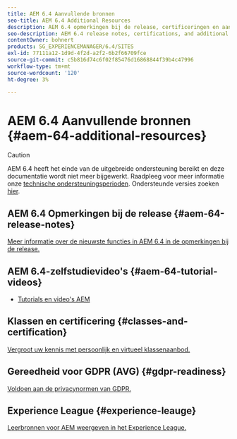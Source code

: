 ```yaml
---
title: AEM 6.4 Aanvullende bronnen
seo-title: AEM 6.4 Additional Resources
description: AEM 6.4 opmerkingen bij de release, certificeringen en aanvullende bronnen
seo-description: AEM 6.4 release notes, certifications, and additional resources
contentOwner: bohnert
products: SG_EXPERIENCEMANAGER/6.4/SITES
exl-id: 77111a12-1d9d-4f2d-a2f2-6b2f66709fce
source-git-commit: c5b816d74c6f02f85476d16868844f39b4c47996
workflow-type: tm+mt
source-wordcount: '120'
ht-degree: 3%

---
```


# AEM 6.4 Aanvullende bronnen {#aem-64-additional-resources}

>[!CAUTION]
>
>AEM 6.4 heeft het einde van de uitgebreide ondersteuning bereikt en deze documentatie wordt niet meer bijgewerkt. Raadpleeg voor meer informatie onze [technische ondersteuningsperioden](https://helpx.adobe.com/support/programs/eol-matrix.html). Ondersteunde versies zoeken [hier](https://experienceleague.adobe.com/docs/).

## AEM 6.4 Opmerkingen bij de release {#aem-64-release-notes}

[Meer informatie over de nieuwste functies in AEM 6.4 in de opmerkingen bij de release.](/help/release-notes/home.md)

## AEM 6.4-zelfstudievideo&#39;s {#aem-64-tutorial-videos}

* [Tutorials en video&#39;s AEM](https://experienceleague.adobe.com/docs/experience-manager-cloud-service.html#tutorials)

## Klassen en certificering {#classes-and-certification}

[Vergroot uw kennis met persoonlijk en virtueel klassenaanbod.](https://training.adobe.com/training/courses.html#solution=adobeExperienceManager)

## Gereedheid voor GDPR (AVG) {#gdpr-readiness}

[Voldoen aan de privacynormen van GDPR.](/help/managing/data-protection-and-privacy.md)

## Experience League {#experience-leauge}

[Leerbronnen voor AEM weergeven in het Experience League.](https://guided.adobe.com/?promoid=K42KVXHD&amp;mv=other#dashboard)
